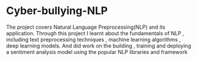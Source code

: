 # Cyber-bullying-NLP
The project covers Natural Language Preprocessing(NLP) and its application. Through this project I learnt about the fundamentals of NLP , including text preprocessing techniques , machine learning algorithms , deep learning models. And did work on the building , training and deploying a sentiment analysis model using the popular NLP libraries and framework
